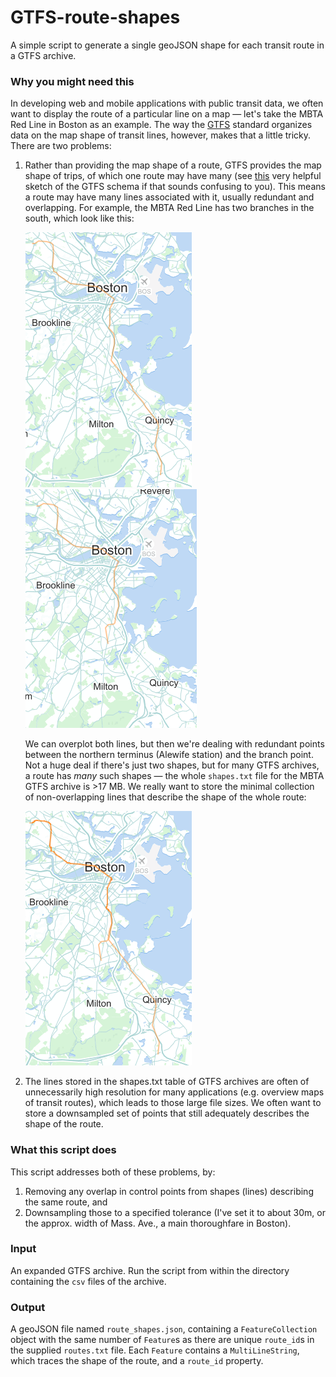 # GTFS-route-shapes
A simple script to generate a single geoJSON shape for each transit route in a GTFS archive.

### Why you might need this
In developing web and mobile applications with public transit data, we often want to display the route of a particular line on a map — let's take the MBTA Red Line in Boston as an example. The way the [GTFS](https://developers.google.com/transit/gtfs/?hl=en) standard organizes data on the map shape of transit lines, however, makes that a little tricky. There are two problems: 

1. Rather than providing the map shape of a route, GTFS provides the map shape of trips, of which one route may have many (see [this](http://blog.openplans.org/wp-content/uploads/2012/08/image30471.png) very helpful sketch of the GTFS schema if that sounds confusing to you). This means a route may have many lines associated with it, usually redundant and overlapping. For example, the MBTA Red Line has two branches in the south, which look like this:

    ![Map of the MBTA Red Line Braintree branch](/readme-images/Braintree.png?raw=true "Braintree branch")
    ![Map of the MBTA Red Line Ashmont branch](/readme-images/Ashmont.png?raw=true "Ashmont branch")

    We can overplot both lines, but then we're dealing with redundant points between the northern terminus (Alewife station) and the branch point. Not a huge deal if there's just two shapes, but for many GTFS archives, a route has _many_ such shapes — the whole `shapes.txt` file for the MBTA GTFS archive is >17 MB. We really want to store the minimal collection of non-overlapping lines that describe the shape of the whole route:

    ![Map of both MBTA Red Line branches](/readme-images/Both.png?raw=true "Both branches")

2. The lines stored in the shapes.txt table of GTFS archives are often of unnecessarily high resolution for many applications (e.g. overview maps of transit routes), which leads to those large file sizes. We often want to store a downsampled set of points that still adequately describes the shape of the route.

### What this script does
This script addresses both of these problems, by:
1. Removing any overlap in control points from shapes (lines) describing the same route, and
2. Downsampling those to a specified tolerance (I've set it to about 30m, or the approx. width of Mass. Ave., a main thoroughfare in Boston). 

### Input
An expanded GTFS archive. Run the script from within the directory containing the `csv` files of the archive. 

### Output
A geoJSON file named `route_shapes.json`, containing a `FeatureCollection` object with the same number of `Feature`s as there are unique `route_id`s in the supplied `routes.txt` file. Each `Feature` contains a `MultiLineString`, which traces the shape of the route, and a `route_id` property. 

